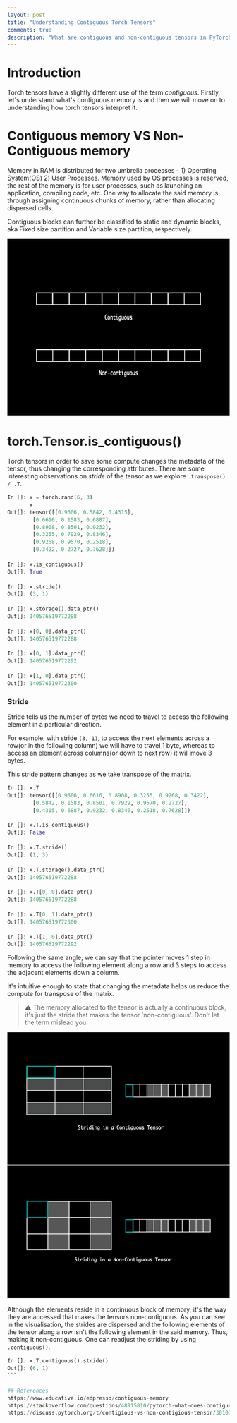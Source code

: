 ```yaml
---
layout: post
title: "Understanding Contiguous Torch Tensors"
comments: true
description: "What are contiguous and non-contiguous tensors in PyTorch and what separates them from identifying as contiguous memory blocks"
---
```

# Introduction
Torch tensors have a slightly different use of the term _contiguous_. Firstly, let's understand what's contiguous memory is and then we will move on to understanding how torch tensors interpret it.

# Contiguous memory VS Non-Contiguous memory
Memory in RAM is distributed for two umbrella processes - 1) Operating System(OS) 2) User Processes. Memory used by OS processes is reserved, the rest of the memory is for user processes, such as launching an application, compiling code, etc. One way to allocate the said memory is through assigning continuous chunks of memory, rather than allocating dispersed cells.

Contiguous blocks can further be classified to static and dynamic blocks, aka Fixed size partition and Variable size partition, respectively.

<center><img style = 'height:400px;' src = "https://raw.githubusercontent.com/0tist/0tist.github.io/master/assets/images/contiguous-vs-non_contiguous.gif"></center>

# torch.Tensor.is_contiguous()
Torch tensors in order to save some compute changes the metadata of the tensor, thus changing the corresponding attributes. There are some interesting observations on _stride_ of the tensor as we explore `.transpose() / .T`.

```python
In []: x = torch.rand(6, 3)
	   x
Out[]: tensor([[0.9606, 0.5842, 0.4315],
		[0.6616, 0.1583, 0.6887],
		[0.8908, 0.8501, 0.9232],
		[0.3255, 0.7929, 0.8346],
		[0.9268, 0.9570, 0.2518],
		[0.3422, 0.2727, 0.7628]])

In []: x.is_contiguous()
Out[]: True

In []: x.stride()
Out[]: (3, 1)

In []: x.storage().data_ptr()
Out[]: 140576519772288

In []: x[0, 0].data_ptr()
Out[]: 140576519772288

In []: x[0, 1].data_ptr()
Out[]: 140576519772292

In []: x[1, 0].data_ptr()
Out[]: 140576519772300
```

### Stride
Stride tells us the number of bytes we need to travel to access the following element in a particular direction.

For example, with stride `(3, 1)`, to access the next elements across a row(or in the following column) we will have to travel 1 byte, whereas to access an element across columns(or down to next row) it will move 3 bytes.

This stride pattern changes as we take transpose of the matrix.

```python
In []: x.T
Out[]: tensor([[0.9606, 0.6616, 0.8908, 0.3255, 0.9268, 0.3422],
		[0.5842, 0.1583, 0.8501, 0.7929, 0.9570, 0.2727],
		[0.4315, 0.6887, 0.9232, 0.8346, 0.2518, 0.7628]])

In []: x.T.is_contiguous()
Out[]: False

In []: x.T.stride()
Out[]: (1, 3)

In []: x.T.storage().data_ptr()
Out[]: 140576519772288

In []: x.T[0, 0].data_ptr()
Out[]: 140576519772288

In []: x.T[0, 1].data_ptr()
Out[]: 140576519772300

In []: x.T[1, 0].data_ptr()
Out[]: 140576519772292
```

Following the same angle, we can say that the pointer moves 1 step in memory to access the following element along a row and 3 steps to access the adjacent elements down a column.

It's intuitive enough to state that changing the metadata helps us reduce the compute for transpose of the matrix.

> ⚠️ The memory allocated to the tensor is actually a continuous block, it's just the stride that makes the tensor 'non-contiguous'. Don't let the term mislead you.

<center><img style = 'height:300px;' src = "https://raw.githubusercontent.com/0tist/0tist.github.io/master/assets/images/contiguous.gif"><img style = 'height:300px;' src = "https://raw.githubusercontent.com/0tist/0tist.github.io/master/assets/images/non-contiguous.gif"></center>

Although the elements reside in a continuous block of memory, it's the way they are accessed that makes the tensors non-contiguous. As you can see in the visualisation, the strides are dispersed and the following elements of the tensor along a row isn't the following element in the said memory. Thus, making it non-contiguous. One can readjust the striding by using `.contiguous()`.

````python
In []: x.T.contiguous().stride()
Out[]: (6, 1)
```

## References
https://www.educative.io/edpresso/contiguous-memory
https://stackoverflow.com/questions/48915810/pytorch-what-does-contiguous-do
https://discuss.pytorch.org/t/contigious-vs-non-contigious-tensor/30107/2

